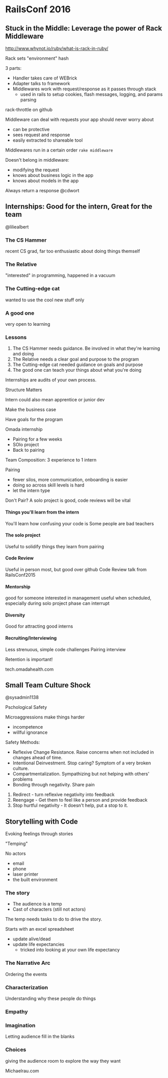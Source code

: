 # RailsConf 2016

## Stuck in the Middle: Leverage the power of Rack Middleware

http://www.whynot.io/ruby/what-is-rack-in-ruby/

Rack sets "environment" hash

3 parts:
- Handler takes care of WEBrick
- Adapter talks to framework
- Middlewares work with request/response as it passes through stack
    + used in rails to setup cookies, flash messages, logging, and params parsing

rack-throttle on github

Middleware can deal with requests your app should never worry about
- can be protective
- sees request and response
- easily extracted to shareable tool

Middlewares run in a certain order
`rake middleware`

Doesn't belong in middleware:
- modifying the request
- knows about business logic in the app
- knows about models in the app

Always return a response
@cdwort

## Internships: Good for the intern, Great for the team
@liliealbert

### The CS Hammer
recent CS grad, far too enthusiastic about doing things themself

### The Relative
"interested" in programming, happened in a vacuum

### The Cutting-edge cat
wanted to use the cool new stuff only

### A good one
very open to learning

### Lessons
1. The CS Hammer needs guidance.  Be involved in what they're learning and doing
2. The Relative needs a clear goal and purpose to the program
3. The Cutting-edge cat needed guidance on goals and purpose
4. The good one can teach your things about what you're doing

Internships are audits of your own process.

Structure Matters

Intern could also mean apprentice or junior dev

Make the business case

Have goals for the program

Omada internship
- Pairing for a few weeks
- SOlo project
- Back to pairing

Team Composition: 3 experience to 1 intern

Pairing
- fewer silos, more communication, onboarding is easier
- doing so across skill levels is hard
- let the intern type

Don't Pair?  A solo project is good, code reviews will be vital

#### Things you'll learn from the intern
You'll learn how confusing your code is
Some people are bad teachers

#### The solo project
Useful to solidify things they learn from pairing

#### Code Review
Useful in person most, but good over github
Code Review talk from RailsConf2015

#### Mentorship
good for someone interested in management
useful when scheduled, especially during solo project phase
    can interrupt

#### Diversity
Good for attracting good interns

#### Recruiting/Interviewing
Less strenuous, simple code challenges
Pairing interview

Retention is important!

tech.omadahealth.com

## Small Team Culture Shock
@sysadmin1138

Pschological Safety

Microaggressions make things harder
- incompetence
- willful ignorance

Safety Methods:
- Reflexive Change Resistance.  Raise concerns when not included in changes ahead of time.
- Intentional Deinvestment. Stop caring? Symptom of a very broken culture.
- Compartmentalization.  Sympathizing but not helping with others' problems
- Bonding through negativity. Share pain

1. Redirect - turn reflexive negativity into feedback
2. Reengage - Get them to feel like a person and provide feedback
3. Stop hurtful negativity - It doesn't help, put a stop to it.

## Storytelling with Code

Evoking feelings through stories

"Temping"

No actors
- email
- phone
- laser printer
- the built environment

### The story
- The audience is a temp
- Cast of characters (still not actors)

The temp needs tasks to do to drive the story.

Starts with an excel spreadsheet
- update alive/dead
- update life expectancies
    + tricked into looking at your own life expectancy

### The Narrative Arc
Ordering the events

### Characterization
Understanding why these people do things

### Empathy

### Imagination
Letting audience fill in the blanks

### Choices
giving the audience room to explore the way they want

Michaelrau.com
